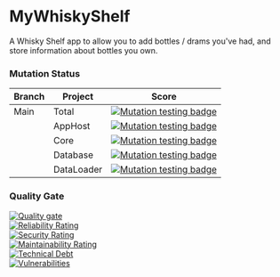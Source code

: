 # MyWhiskyShelf
A Whisky Shelf app to allow you to add bottles / drams you've had, and store information about bottles you own.

### Mutation Status

| Branch | Project    | Score                                                                                                                                                                                                                                                                                                                   |
|--------|------------|-------------------------------------------------------------------------------------------------------------------------------------------------------------------------------------------------------------------------------------------------------------------------------------------------------------------------|
| Main   | Total      | [![Mutation testing badge](https://img.shields.io/endpoint?style=flat&url=https%3A%2F%2Fbadge-api.stryker-mutator.io%2Fgithub.com%2FMartinWheelerDotNet%2FMyWhiskyShelf%2Fmain)](https://dashboard.stryker-mutator.io/reports/github.com/MartinWheelerDotNet/MyWhiskyShelf/main)                                        |
|        | AppHost    | [![Mutation testing badge](https://img.shields.io/endpoint?style=flat&url=https%3A%2F%2Fbadge-api.stryker-mutator.io%2Fgithub.com%2FMartinWheelerDotNet%2FMyWhiskyShelf%2Fmain%3Fmodule%3DAppHost)](https://dashboard.stryker-mutator.io/reports/github.com/MartinWheelerDotNet/MyWhiskyShelf/?module=AppHost)          |
|        | Core       | [![Mutation testing badge](https://img.shields.io/endpoint?style=flat&url=https%3A%2F%2Fbadge-api.stryker-mutator.io%2Fgithub.com%2FMartinWheelerDotNet%2FMyWhiskyShelf%2Fmain%3Fmodule%3DCore)](https://dashboard.stryker-mutator.io/reports/github.com/MartinWheelerDotNet/MyWhiskyShelf/?module=Core)                |
|        | Database   | [![Mutation testing badge](https://img.shields.io/endpoint?style=flat&url=https%3A%2F%2Fbadge-api.stryker-mutator.io%2Fgithub.com%2FMartinWheelerDotNet%2FMyWhiskyShelf%2Fmain%3Fmodule%3DDatabase)](https://dashboard.stryker-mutator.io/reports/github.com/MartinWheelerDotNet/MyWhiskyShelf/main?module=Database)    |
|        | DataLoader | [![Mutation testing badge](https://img.shields.io/endpoint?style=flat&url=https%3A%2F%2Fbadge-api.stryker-mutator.io%2Fgithub.com%2FMartinWheelerDotNet%2FMyWhiskyShelf%2Fmain%3Fmodule%3DDataLoader)](https://dashboard.stryker-mutator.io/reports/github.com/MartinWheelerDotNet/MyWhiskyShelf/main?module=Mutations) |

### Quality Gate

[![Quality gate](https://sonarcloud.io/api/project_badges/quality_gate?project=MartinWheelerDotNet_MyWhiskyShelf)](https://sonarcloud.io/summary/new_code?id=MartinWheelerDotNet_MyWhiskyShelf)<br>
[![Reliability Rating](https://sonarcloud.io/api/project_badges/measure?project=MartinWheelerDotNet_MyWhiskyShelf&metric=reliability_rating)](https://sonarcloud.io/summary/new_code?id=MartinWheelerDotNet_MyWhiskyShelf)<br>
[![Security Rating](https://sonarcloud.io/api/project_badges/measure?project=MartinWheelerDotNet_MyWhiskyShelf&metric=security_rating)](https://sonarcloud.io/summary/new_code?id=MartinWheelerDotNet_MyWhiskyShelf)<br>
[![Maintainability Rating](https://sonarcloud.io/api/project_badges/measure?project=MartinWheelerDotNet_MyWhiskyShelf&metric=sqale_rating)](https://sonarcloud.io/summary/new_code?id=MartinWheelerDotNet_MyWhiskyShelf)<br>
[![Technical Debt](https://sonarcloud.io/api/project_badges/measure?project=MartinWheelerDotNet_MyWhiskyShelf&metric=sqale_index)](https://sonarcloud.io/summary/new_code?id=MartinWheelerDotNet_MyWhiskyShelf)<br>
[![Vulnerabilities](https://sonarcloud.io/api/project_badges/measure?project=MartinWheelerDotNet_MyWhiskyShelf&metric=vulnerabilities)](https://sonarcloud.io/summary/new_code?id=MartinWheelerDotNet_MyWhiskyShelf)<br>